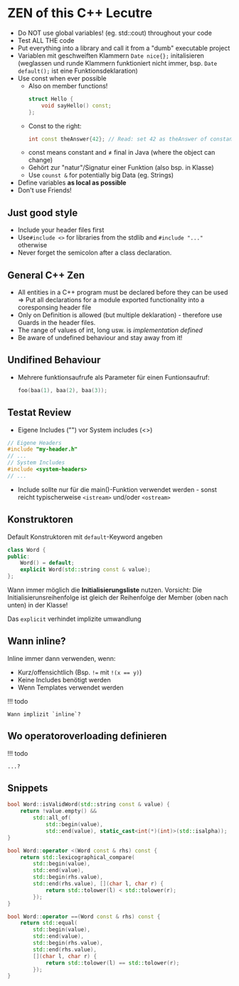 # ZEN of this C++ Lecutre

* Do NOT use global variables! (eg. std::cout) throughout your code
* Test ALL THE code
* Put everything into a library and call it from a "dumb" executable project
* Variablen mit geschweiften Klammern `Date nice{};` initalisieren (weglassen und runde Klammern funktioniert nicht immer, bsp. `Date default();` ist eine Funktionsdeklaration)
* Use const when ever possible
    * Also on member functions!
      ```c++
      struct Hello {
          void sayHello() const;
      };
      ```
    * Const to the right:
        ```c++
        int const theAnswer{42}; // Read: set 42 as theAnswer of constant type int
        ```
    * const means constant and ≠ final in Java (where the object can change)
    * Gehört zur "natur"/Signatur einer Funktion (also bsp. in Klasse)
    * Use `counst &` for potentially big Data (eg. Strings)
* Define variables **as local as possible**
* Don't use Friends!


## Just good style

* Include your header files first
* Use``#include <>`` for libraries from the stdlib and ``#include "..."`` otherwise
* Never forget the semicolon after a class declaration.

## General C++ Zen

* All entities in a C++ program must be declared before they can be used
    => Put all declarations for a module exported functionality into a coresponsing header file
* Only on Definition is allowed (but multiple deklaration) - therefore use Guards in the header files.
* The range of values of int, long usw. is *implementation defined*
* Be aware of undefined behaviour and stay away from it!

## Undifined Behaviour

* Mehrere funktionsaufrufe als Parameter für einen Funtionsaufruf:
    ```c++
    foo(baa(1), baa(2), baa(3));
    ```


## Testat Review
* Eigene Includes ("") vor System includes (<>)

```c++
// Eigene Headers
#include "my-header.h"
// ...
// System Includes
#include <system-headers>
// ...

```

* Include <iostream> sollte nur für die main()-Funktion verwendet werden - sonst reicht typischerweise `<istream>` und/oder `<ostream>`

## Konstruktoren

Default Konstruktoren mit `default`-Keyword angeben

```c++
class Word {
public:
    Word() = default;
    explicit Word(std::string const & value);
};
```

Wann immer möglich die **Initialisierungsliste** nutzen. Vorsicht: Die Initialisierunsreihenfolge ist gleich der Reihenfolge der Member (oben nach unten) in der Klasse!


Das `explicit` verhindet implizite umwandlung

## Wann inline?

Inline immer dann verwenden, wenn:

* Kurz/offensichtlich (Bsp. `!=` mit `!(x == y)`)
* Keine Includes benötigt werden
* Wenn Templates verwendet werden

!!! todo

    Wann implizit `inline`?

## Wo operatoroverloading definieren


!!! todo

    ...?

## Snippets

```c++
bool Word::isValidWord(std::string const & value) {
    return !value.empty() &&
        std::all_of(
            std::begin(value),
            std::end(value), static_cast<int(*)(int)>(std::isalpha));
}

bool Word::operator <(Word const & rhs) const {
    return std::lexicographical_compare(
        std::begin(value),
        std::end(value),
        std::begin(rhs.value),
        std::end(rhs.value), [](char l, char r) {
            return std::tolower(l) < std::tolower(r);
        });
}

bool Word::operator ==(Word const & rhs) const {
    return std::equal(
        std::begin(value),
        std::end(value),
        std::begin(rhs.value),
        std::end(rhs.value),
        [](char l, char r) {
            return std::tolower(l) == std::tolower(r);
        });
}
```

